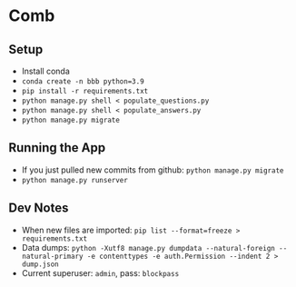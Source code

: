 # Comb

## Setup
- Install conda
- `conda create -n bbb python=3.9`
- `pip install -r requirements.txt`
- `python manage.py shell < populate_questions.py`
- `python manage.py shell < populate_answers.py`
- `python manage.py migrate`

## Running the App
- If you just pulled new commits from github: `python manage.py migrate`
- `python manage.py runserver`

## Dev Notes
- When new files are imported: `pip list --format=freeze > requirements.txt`
- Data dumps: `python -Xutf8 manage.py dumpdata --natural-foreign --natural-primary -e contenttypes -e auth.Permission --indent 2 > dump.json`
- Current superuser: `admin`, pass: `blockpass`
